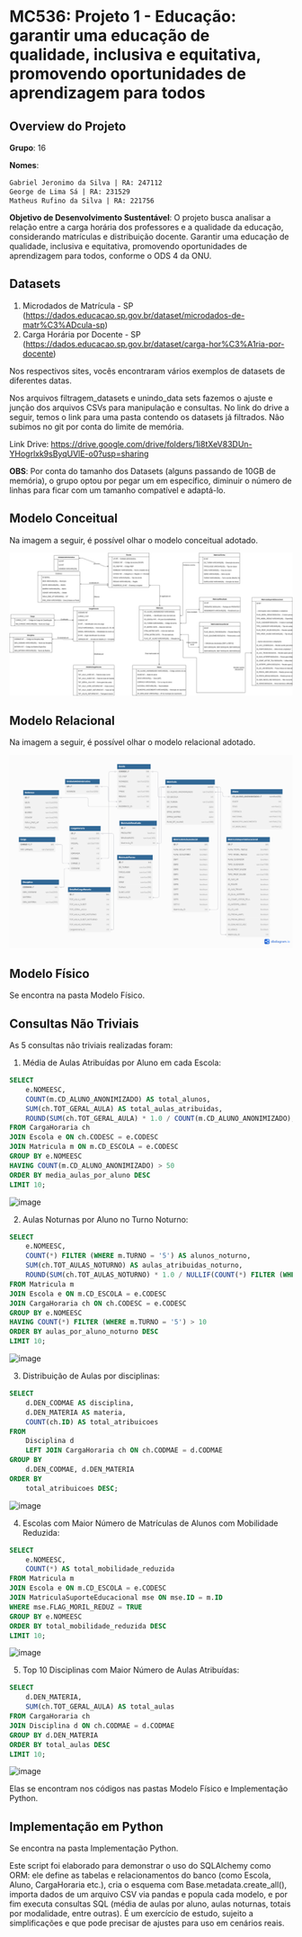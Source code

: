 # **MC536: Projeto 1 - Educação: garantir uma educação de qualidade, inclusiva e equitativa, promovendo oportunidades de aprendizagem para todos**


## **Overview do Projeto**

**Grupo**: 16

**Nomes**:
   
    Gabriel Jeronimo da Silva | RA: 247112 
    George de Lima Sá | RA: 231529 
    Matheus Rufino da Silva | RA: 221756

**Objetivo de Desenvolvimento Sustentável**: O projeto busca analisar a relação entre a carga horária dos professores e a qualidade da educação, considerando matrículas e distribuição docente. Garantir uma educação de qualidade, inclusiva e equitativa, promovendo oportunidades de aprendizagem para todos, conforme o ODS 4 da ONU.

## **Datasets**

1. Microdados de Matrícula - SP (https://dados.educacao.sp.gov.br/dataset/microdados-de-matr%C3%ADcula-sp)
2. Carga Horária por Docente - SP (https://dados.educacao.sp.gov.br/dataset/carga-hor%C3%A1ria-por-docente)
   
Nos respectivos sites, vocês encontraram vários exemplos de datasets de diferentes datas.

Nos arquivos filtragem_datasets e unindo_data sets fazemos o ajuste e junção dos arquivos CSVs para manipulação e consultas. 
No link do drive a seguir, temos o link para uma pasta contendo os datasets já filtrados. Não subimos no git por conta do limite de memória. 

Link Drive: https://drive.google.com/drive/folders/1i8tXeV83DUn-YHogrlxk9sByqUVlE-o0?usp=sharing


**OBS**: Por conta do tamanho dos Datasets (alguns passando de 10GB de memória), o grupo optou por pegar um em específico, diminuir o número de linhas para ficar com um tamanho compatível e adaptá-lo. 


## **Modelo Conceitual**
Na imagem a seguir, é possível olhar o modelo conceitual adotado.

![Modelo Conceitual](modelo-conceitual/modelo_conceitual.drawio.png)

## **Modelo Relacional**
Na imagem a seguir, é possível olhar o modelo relacional adotado.

![Modelo Relacional](modelo-relacional/Modelo_Relacional_imagem.png)

## **Modelo Físico**
Se encontra na pasta Modelo Físico.

## **Consultas Não Triviais**
As 5 consultas não triviais realizadas foram:
1. Média de Aulas Atribuídas por Aluno em cada Escola:

```sql
SELECT 
    e.NOMEESC,
    COUNT(m.CD_ALUNO_ANONIMIZADO) AS total_alunos,
    SUM(ch.TOT_GERAL_AULA) AS total_aulas_atribuidas,
    ROUND(SUM(ch.TOT_GERAL_AULA) * 1.0 / COUNT(m.CD_ALUNO_ANONIMIZADO), 2) AS media_aulas_por_aluno
FROM CargaHoraria ch
JOIN Escola e ON ch.CODESC = e.CODESC
JOIN Matricula m ON m.CD_ESCOLA = e.CODESC
GROUP BY e.NOMEESC
HAVING COUNT(m.CD_ALUNO_ANONIMIZADO) > 50
ORDER BY media_aulas_por_aluno DESC
LIMIT 10;
```
![image](https://github.com/user-attachments/assets/e6adbff9-aff5-4c3f-a34c-a248e198538a)


2. Aulas Noturnas por Aluno no Turno Noturno:

```sql
SELECT 
    e.NOMEESC,
    COUNT(*) FILTER (WHERE m.TURNO = '5') AS alunos_noturno,
    SUM(ch.TOT_AULAS_NOTURNO) AS aulas_atribuidas_noturno,
    ROUND(SUM(ch.TOT_AULAS_NOTURNO) * 1.0 / NULLIF(COUNT(*) FILTER (WHERE m.TURNO = '5'), 0), 2) AS aulas_por_aluno_noturno
FROM Matricula m
JOIN Escola e ON m.CD_ESCOLA = e.CODESC
JOIN CargaHoraria ch ON ch.CODESC = e.CODESC
GROUP BY e.NOMEESC
HAVING COUNT(*) FILTER (WHERE m.TURNO = '5') > 10
ORDER BY aulas_por_aluno_noturno DESC
LIMIT 10;
```
![image](https://github.com/user-attachments/assets/e51ffd9c-b07e-4121-9023-6e175eb4c74c)


3. Distribuição de Aulas por disciplinas:

```sql
SELECT 
    d.DEN_CODMAE AS disciplina,
    d.DEN_MATERIA AS materia,
    COUNT(ch.ID) AS total_atribuicoes
FROM 
    Disciplina d
    LEFT JOIN CargaHoraria ch ON ch.CODMAE = d.CODMAE
GROUP BY 
    d.DEN_CODMAE, d.DEN_MATERIA
ORDER BY 
    total_atribuicoes DESC;
```
![image](https://github.com/user-attachments/assets/6873cc30-b8eb-4632-a153-320fc0f53590)


4. Escolas com Maior Número de Matrículas de Alunos com Mobilidade Reduzida:

```sql
SELECT 
    e.NOMEESC,   
    COUNT(*) AS total_mobilidade_reduzida
FROM Matricula m
JOIN Escola e ON m.CD_ESCOLA = e.CODESC
JOIN MatriculaSuporteEducacional mse ON mse.ID = m.ID
WHERE mse.FLAG_MORIL_REDUZ = TRUE
GROUP BY e.NOMEESC
ORDER BY total_mobilidade_reduzida DESC
LIMIT 10;
```
![image](https://github.com/user-attachments/assets/018a1197-65b7-44ec-839e-1253e96b4cbf)

5. Top 10 Disciplinas com Maior Número de Aulas Atribuídas:

```sql
SELECT 
    d.DEN_MATERIA,
    SUM(ch.TOT_GERAL_AULA) AS total_aulas
FROM CargaHoraria ch
JOIN Disciplina d ON ch.CODMAE = d.CODMAE
GROUP BY d.DEN_MATERIA
ORDER BY total_aulas DESC
LIMIT 10;
```

![image](https://github.com/user-attachments/assets/36dae9fc-8fd9-4d65-98b0-97c3df86a8aa)


Elas se encontram nos códigos nas pastas Modelo Físico e Implementação Python.

## **Implementação em Python**
Se encontra na pasta Implementação Python.

Este script foi elaborado para demonstrar o uso do SQLAlchemy como ORM: ele define as tabelas e relacionamentos do banco (como Escola, Aluno, CargaHoraria etc.), cria o esquema com Base.metadata.create_all(), importa dados de um arquivo CSV via pandas e popula cada modelo, e por fim executa consultas SQL (média de aulas por aluno, aulas noturnas, totais por modalidade, entre outras). É um exercício de estudo, sujeito a simplificações e que pode precisar de ajustes para uso em cenários reais.
